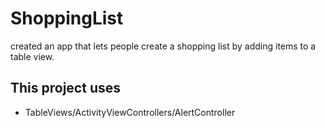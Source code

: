 # ShoppingList
 created an app that lets people create a shopping list by adding items to a table view.
 
 ## This project uses
 - TableViews/ActivityViewControllers/AlertController
 
